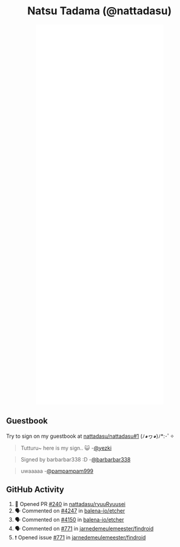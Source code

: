 <div align="center">

# Natsu Tadama (@nattadasu)

![Github Metrics](github-metrics.svg)
</div>

## Guestbook

Try to sign on my guestbook at [nattadasu/nattadasu#1](https://github.com/nattadasu/nattadasu/issues/1) (ﾉ◕ヮ◕)ﾉ\*:･ﾟ✧

<!--START:guestbook-->
> Tutturu~  here is my sign.. :smiley_cat: 
> -[@yezki](https://github.com/yezki)

> Signed by barbarbar338 :D
> -[@barbarbar338](https://github.com/barbarbar338)

> uwaaaaa
> -[@pampampam999](https://github.com/pampampam999)
<!--END:guestbook-->

## GitHub Activity
<!--START_SECTION:activity-->
1. 💪 Opened PR [#240](https://github.com/nattadasu/ryuuRyuusei/pull/240) in [nattadasu/ryuuRyuusei](https://github.com/nattadasu/ryuuRyuusei)
2. 🗣 Commented on [#4247](https://github.com/balena-io/etcher/issues/4247#issuecomment-2161581992) in [balena-io/etcher](https://github.com/balena-io/etcher)
3. 🗣 Commented on [#4150](https://github.com/balena-io/etcher/issues/4150#issuecomment-2161579446) in [balena-io/etcher](https://github.com/balena-io/etcher)
4. 🗣 Commented on [#771](https://github.com/jarnedemeulemeester/findroid/issues/771#issuecomment-2155874987) in [jarnedemeulemeester/findroid](https://github.com/jarnedemeulemeester/findroid)
5. ❗ Opened issue [#771](https://github.com/jarnedemeulemeester/findroid/issues/771) in [jarnedemeulemeester/findroid](https://github.com/jarnedemeulemeester/findroid)
<!--END_SECTION:activity-->
